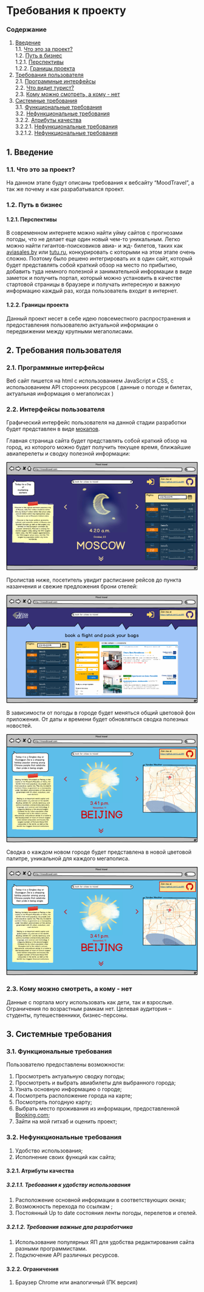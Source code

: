 # Требования к проекту

### Содержание
1. [Введение](#1) <br>
1.1. [Что это за проект?](#1.1) <br>
1.2. [Путь в бизнес](#1.2) <br>
1.2.1. [Перспективы](#1.2.1) <br>
1.2.2. [Границы проекта](#1.2.2) <br>
2. [Требования пользователя](#2) <br>
2.1. [Программные интерфейсы](#2.1) <br>
2.2. [Что видит турист?](#2.2) <br>
2.3. [Кому можно смотреть, а кому - нет](#2.3)<br>
3. [Системные требования](#3)<br>
3.1. [Функциональные требования](#3.1)<br> 
3.2. [Нефункциональные требования](#3.2)<br>
3.2.2. [Атрибуты качества](#3.2.1)<br>
3.2.2.1. [Нефункциональные требования](#3.2.1.1)<br>
3.2.1.2. [Нефункциональные требования](#3.2.1.2)<br>

## 1. Введение <a name="1"></a>

### 1.1. Что это за проект? <a name="1.1"></a>

На данном этапе будут описаны требования к вебсайту “MoodTravel”, а так же почему и как разрабатывался проект.

### 1.2. Путь в бизнес <a name="1.2"></a>

#### 1.2.1. Перспективы <a name="1.2.1"></a>

В современном интернете можно найти уйму сайтов с прогнозами погоды, что не делает еще один новый чем-то уникальным. Легко можно найти гигантов-поисковиков авиа- и жд- билетов, таких как  [aviasales.by](https://www.aviasales.by) или [tutu.ru](https://www.tutu.ru), конкурировать с которыми на этом этапе очень сложно. Поэтому было решено интегрировать их в один сайт, который будет представлять собой краткий обзор на место по прибытию, добавить туда немного полезной и занимательной информации в виде заметок и получить портал, который можно установить в качестве стартовой страницы в браузере и получать интересную и важную информацию каждый раз, когда пользователь входит в интернет.

#### 1.2.2. Границы проекта <a name="1.2.2"></a>

Данный проект несет в себе идею повсеместного распространения и предоставления пользователю актуальной информации о передвижении между крупными мегаполисами.

## 2. Требования пользователя <a name="2"></a>

### 2.1. Программные интерфейсы <a name="2.1"></a>

Веб сайт пишется на html с использованием JavaScript и CSS, с использованием API сторонних ресурсов ( данные о погоде и билетах, актуальная информация о мегаполисах )

### 2.2. Интерфейсы пользователя <a name="2.2"></a>
Графический интерфейс пользователя на данной стадии разработки будет представлен в виде [мокапов](https://github.com/LazuRR/TreeOnDesktop/tree/master/src/mockups).

Главная страница сайта будет представлять собой краткий обзор на город, из которого можно будет получить текущее время, ближайшие авиаперелеты и сводку полезной информации:

![Превью_Москва](https://github.com/LazuRR/TreeOnDesktop/blob/master/src/mockups/Mockup_Moscow.png) <br/>

Пролистав ниже, посетитель увидит расписание рейсов до пункта назанчения и свежие предложения брони отелей:

![Превью_Москва_Advanced](https://github.com/LazuRR/TreeOnDesktop/blob/master/src/mockups/Mockup_Moscow_extended.png) <br/>

В зависимости от погоды в городе будет меняться общий цветовой фон приложения. От даты и времени будет обновляться сводка полезных новостей.

![Превью_Лондон](https://github.com/LazuRR/TreeOnDesktop/blob/master/src/mockups/Mockup_Beijing_v2.png) <br/>

Сводка о каждом новом городе будет представлена в новой цветовой палитре, уникальной для каждого мегаполиса.

![Превью_Пекин](https://github.com/LazuRR/TreeOnDesktop/blob/master/src/mockups/Mockup_Beijing_v2.png) <br/>


### 2.3. Кому можно смотреть, а кому - нет <a name="2.3"></a>

Данные с портала могу использовать как дети, так и взрослые. Ограничения по возрастным рамкам нет. Целевая аудитория – студенты, путешественники, бизнес-персоны.

## 3. Системные требования <a name="3"></a>

### 3.1. Функциональные требования <a name="3.1"></a>

Пользователю предоставлены возможности:

1. Просмотреть актуальную сводку погоды;
2. Просмотреть и выбрать авиабилеты для выбранного города;
3. Узнать основную информацию о городе;
4. Посмотреть расположение города на карте;
5. Посмотреть погодную карту;
6. Выбрать место проживания из информации, предоставленной [Booking.com](https://www.booking.com/index.ru.html?aid=397594;label=gog235jc-1DCAEoggI46AdIM1gDaCWIAQGYASG4ARfIAQzYAQPoAQGIAgGoAgO4ArO2zuwFwAIB;sid=795f9c6b1128523c81ef59c5fae36f5f;keep_landing=1&sb_price_type=total&);
7. Зайти на мой гитхаб и оценить проект;

### 3.2. Нефункциональные требования <a name="3.2"></a>
 1. Удобство использования;
  2. Исполнение своих функций как сайта;
 
#### 3.2.1. Атрибуты качества<a name="3.2.1"></a>

##### 3.2.1.1. Требования к удобству использования <a name="3.2.1.1"></a>

  1. Расположение основной информации в соответствующих окнах;
  2. Возможность перехода по ссылкам ;
  3. Постоянный Up to date состояния ленты погоды, перелетов и отелей. 
  
##### 3.2.1.2. Требования важные дла разработчика <a name="3.2.1.2"></a>

  1. Использование популярных ЯП для удобства редактирования сайта разными программистами.
  2. Подключение API различных ресурсов.

#### 3.2.2. Ограничения<a name="3.2.2"></a>

  1. Браузер Chrome или аналогичный (ПК версия)
  

